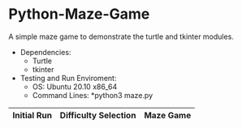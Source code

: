 # Python-Maze-Game
A simple maze game to demonstrate the turtle and tkinter modules. 

* Dependencies:  
    * Turtle
    * tkinter
* Testing and Run Enviroment:
    * OS: Ubuntu 20.10 x86_64
    * Command Lines: 
        *python3 maze.py

Initial Run | Difficulty Selection | Maze Game 
------------ | ------------- | -------------